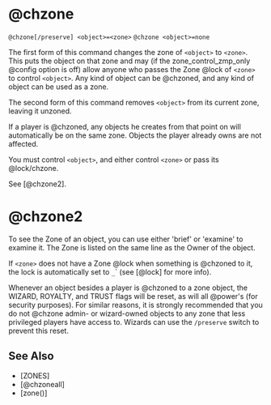 # @chzone
`@chzone[/preserve] <object>=<zone>`
`@chzone <object>=none`

The first form of this command changes the zone of `<object>` to `<zone>`. This puts the object on that zone and may (if the zone_control_zmp_only @config option is off) allow anyone who passes the Zone @lock of `<zone>` to control `<object>`. Any kind of object can be @chzoned, and any kind of object can be used as a zone.

The second form of this command removes `<object>` from its current zone, leaving it unzoned.

If a player is @chzoned, any objects he creates from that point on will automatically be on the same zone. Objects the player already owns are not affected.

You must control `<object>`, and either control `<zone>` or pass its @lock/chzone.

See [@chzone2].
# @chzone2
To see the Zone of an object, you can use either 'brief' or 'examine' to examine it. The Zone is listed on the same line as the Owner of the object.

If `<zone>` does not have a Zone @lock when something is @chzoned to it, the lock is automatically set to `_`<zone>` (see [@lock] for more info).

Whenever an object besides a player is @chzoned to a zone object, the WIZARD, ROYALTY, and TRUST flags will be reset, as will all @power's (for security purposes). For similar reasons, it is strongly recommended that you do not @chzone admin- or wizard-owned objects to any zone that less privileged players have access to. Wizards can use the `/preserve` switch to prevent this reset.


## See Also
- [ZONES]
- [@chzoneall]
- [zone()]

